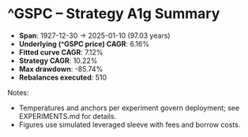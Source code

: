 # ^GSPC – Strategy A1g Summary

- **Span**: 1927-12-30 → 2025-01-10 (97.03 years)
- **Underlying (^GSPC price) CAGR**: 6.16%
- **Fitted curve CAGR**: 7.12%
- **Strategy CAGR**: 10.22%
- **Max drawdown**: -85.74%
- **Rebalances executed**: 510

Notes:

- Temperatures and anchors per experiment govern deployment; see EXPERIMENTS.md for details.
- Figures use simulated leveraged sleeve with fees and borrow costs.
